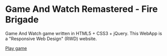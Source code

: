 # Game And Watch Remastered - Fire Brigade
Game And Watch game written in HTML5 + CSS3 + jQuery. This WebApp is a "Responsive Web Design" (RWD) website. 


<a href="https://c5c49d4a946183078f4f3f09cf8f88dddaba57fa-www.googledrive.com/host/0B4HFlS9vdbwFfkJUelBXLS1nQy00SVhycDB3dU5uQTJrRG9kSG5hYzhUM0EtLWxWcUxQaXc/">Play game</a>
